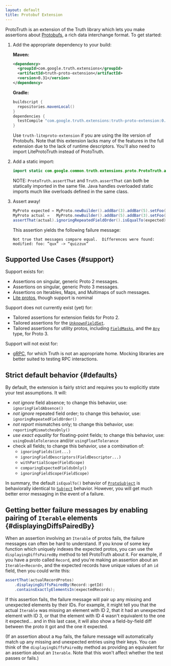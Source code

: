 ```yaml
---
layout: default
title: Protobuf Extension
---
```



ProtoTruth is an extension of the Truth library which lets you make assertions
about [Protobufs], a rich data interchange format. To get started:

1.  Add the appropriate dependency to your build:

    **Maven:**

    ```xml
    <dependency>
      <groupId>com.google.truth.extensions</groupId>
      <artifactId>truth-proto-extension</artifactId>
      <version>0.31</version>
    </dependency>
    ```

    **Gradle:**

    ```groovy
    buildscript {
      repositories.mavenLocal()
    }
    dependencies {
      testCompile "com.google.truth.extensions:truth-proto-extension:0.31"
    }
    ```

    Use `truth-liteproto-extension` if you are using the lite version of
    Protobufs. Note that this extension lacks many of the features in the full
    extension due to the lack of runtime descriptors.  You'll also need to
    import LiteProtoTruth instead of ProtoTruth.


1.  Add a static import:

    ```java
    import static com.google.common.truth.extensions.proto.ProtoTruth.assertThat;
    ```

    NOTE: `ProtoTruth.assertThat` and `Truth.assertThat` can both be statically
    imported in the same file. Java handles overloaded static imports much like
    overloads defined in the same class.

1.  Assert away!

    ```java
    MyProto expected = MyProto.newBuilder().addBar(3).addBar(5).setFoo(“qux”).build();
    MyProto actual =   MyProto.newBuilder().addBar(5).addBar(3).setFoo(“quizzux”).build();
    assertThat(actual).ignoringRepeatedFieldOrder().isEqualTo(expected);
    ```

    This assertion yields the following failure message:

    ```shell
    Not true that messages compare equal.  Differences were found:
    modified: foo: ”qux” -> “quizzux”
    ```

## Supported Use Cases {#support}

Support exists for:

*   Assertions on singular, generic Proto 2 messages.
*   Assertions on singular, generic Proto 3 messages.
*   Assertions on Iterables, Maps, and Multimaps of such messages.
*   [Lite protos](#lite), though support is nominal

Support does not currently exist (yet) for:

*   Tailored assertions for extension fields for Proto 2.
*   Tailored assertions for the [`UnknownFieldSet`].
*   Tailored assertions for utility protos, including [`FieldMasks`], and the
    [`Any`] type, for Proto 3.

Support will not exist for:

*   [gRPC](http://www.grpc.io/), for which Truth is not an appropriate home.
    Mocking libraries are better suited to testing RPC interactions.


## Strict default behavior {#defaults}

By default, the extension is fairly strict and requires you to explicitly state
your test assumptions. It will:

*   _not ignore_ field absence; to change this behavior, use:
    `ignoringFieldAbsence()`
*   _not ignore_ repeated field order; to change this behavior, use:
    `ignoringRepeatedFieldOrder()`
*   _not report_ mismatches only; to change this behavior, use:
    `reportingMismatchesOnly()`
*   _use exact equality_ for floating-point fields; to change this behavior,
    use: `usingDoubleTolerance` and/or `usingFloatTolerance`
*   check all fields; to change this behavior, use a combination of:
    *   `ignoringFields(int...)`
    *   `ignoringFieldDescriptors(FieldDescriptor...)`
    *   `withPartialScope(FieldScope)`
    *   `comparingExpectedFieldsOnly()`
    *   `ignoringFieldScope(FieldScope)`

In summary, the default `isEqualTo()` behavior of [`ProtoSubject`] is
behaviorally identical to [`Subject`] behavior. However, you will get much
better error messaging in the event of a failure.


## Getting better failure messages by enabling pairing of `Iterable` elements {#displayingDiffsPairedBy}

When an assertion involving an `Iterable` of protos fails, the failure messages
can often be hard to understand. If you know of some key function which uniquely
indexes the expected protos, you can use the `displayingDiffsPairedBy` method to
tell ProtoTruth about it. For example, if you have a proto called `Record`, and
you're making an assertion about an `Iterable<Record>`, and the expected records
have unique values of an `id` field, then you could write this:

```java
assertThat(actualRecordProtos)
    .displayingDiffsPairedBy(Record::getId)
    .containsExactlyElementsIn(expectedRecords);
```

If this assertion fails, the failure message will pair up any missing and
unexpected elements by their IDs. For example, it might tell you that the actual
`Iterable` was missing an element with ID 2, that it had an unexpected element
with ID 3, or that the element with ID 4 wasn't equivalent to the one it
expected... and in this last case, it will also show a field-by-field diff
between the proto it got and the one it expected.

(If an assertion about a `Map` fails, the failure message will automatically
match up any missing and unexpected entries using their keys. You can think of
the `displayingDiffsPairedBy` method as providing an equivalent for an assertion
about an `Iterable`. Note that this won't affect whether the test passes or
fails.)

<!-- References -->

[Protobufs]:         https://developers.google.com/protocol-buffers/docs/overview
[`UnknownFieldSet`]: https://developers.google.com/protocol-buffers/docs/reference/java/com/google/protobuf/UnknownFieldSet
[`FieldMasks`]:      https://github.com/google/protobuf/blob/master/src/google/protobuf/field_mask.proto
[`Any`]:             https://github.com/google/protobuf/blob/master/src/google/protobuf/any.proto
[`ProtoSubject`]:    https://truth.dev/api/latest/com/google/common/truth/extensions/proto/ProtoSubject.html
[`Subject`]:         https://truth.dev/api/latest/com/google/common/truth/Subject.html

